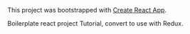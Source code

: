 This project was bootstrapped with [Create React App](https://github.com/facebookincubator/create-react-app).

Boilerplate react project
Tutorial, convert to use with Redux.